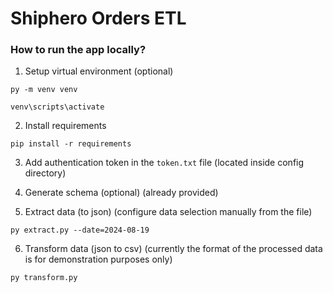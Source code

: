 # Shiphero Orders ETL

 ### How to run the app locally?

1. Setup virtual environment (optional)
```
py -m venv venv
```
```
venv\scripts\activate
```

2. Install requirements
```
pip install -r requirements
```

3. Add authentication token in the `token.txt` file (located inside config directory)

4. Generate schema (optional) (already provided)

5. Extract data (to json) (configure data selection manually from the file)
```
py extract.py --date=2024-08-19
```

6. Transform data (json to csv) (currently the format of the processed data is for demonstration purposes only)
```
py transform.py
```